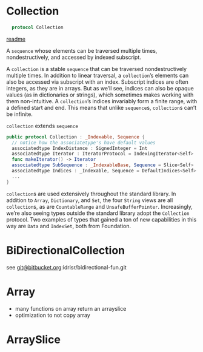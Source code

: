 # Collection

```swift
  protocol Collection
```

[readme](https://developer.apple.com/documentation/swift/collection)

A `sequence` whose elements can be traversed multiple times, nondestructively,
and accessed by indexed subscript.

A `collection` is a stable `sequence` that can be traversed nondestructively
multiple times. In addition to linear traversal, a `collection`’s elements can
also be accessed via subscript with an index. Subscript indices are often
integers, as they are in arrays. But as we’ll see, indices can also be opaque
values (as in dictionaries or strings), which sometimes makes working with them
non-intuitive. A `collection`’s indices invariably form a finite range, with a
defined start and end. This means that unlike `sequence`s, `collection`s can’t be
infinite.

`collection` extends `sequence`

```swift
public protocol Collection : _Indexable, Sequence {
  // notice how the associatetype's have default values
  associatedtype IndexDistance : SignedInteger = Int
  associatedtype Iterator : IteratorProtocol = IndexingIterator<Self>
  func makeIterator() -> Iterator
  associatedtype SubSequence : _IndexableBase, Sequence = Slice<Self>
  associatedtype Indices : _Indexable, Sequence = DefaultIndices<Self>
  ...
}
```

`collection`s are used extensively throughout the standard library. In addition to
`Array`, `Dictionary`, and `Set`, the four `String` views are all `collection`s, as are
`CountableRange` and `UnsafeBufferPointer`. Increasingly, we’re also seeing types
outside the standard library adopt the `Collection` protocol. Two examples of
types that gained a ton of new capabilities in this way are `Data` and `IndexSet`,
both from Foundation.

# BiDirectionalCollection
see git@bitbucket.org:idrisr/bidirectional-fun.git

# Array
* many functions on array return an arrayslice
* optimization to not copy array


# ArraySlice
